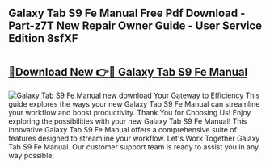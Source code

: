 ## Galaxy Tab S9 Fe Manual Free Pdf Download - Part-z7T New Repair Owner Guide - User Service Edition 8sfXF

# <h2><a href="http://cf2476.oget.top/?id=Galaxy+Tab+S9+Fe+Manual">🔗Download New 👉🔴 Galaxy Tab S9 Fe Manual</a></h2>

[![Galaxy Tab S9 Fe Manual new download](https://i.imgur.com/5g1atiW.png)](http://cf2476.oget.top/?id=Galaxy+Tab+S9+Fe+Manual)
Your Gateway to Efficiency This guide explores the ways your new Galaxy Tab S9 Fe Manual can streamline your workflow and boost productivity. Thank You for Choosing Us! Enjoy exploring the possibilities with your new Galaxy Tab S9 Fe Manual! This innovative Galaxy Tab S9 Fe Manual offers a comprehensive suite of features designed to streamline your workflow. Let's Work Together Galaxy Tab S9 Fe Manual. Our customer support team is ready to assist you in any way possible.
